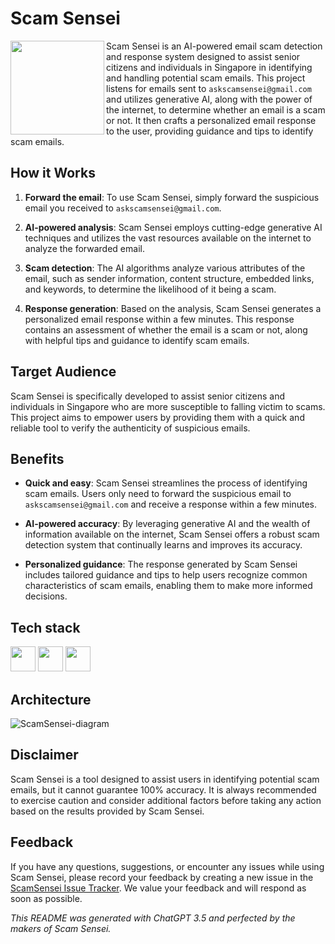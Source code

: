 # Scam Sensei

<img align="left" src="https://github.com/The-Farmers/ScamSensei/assets/68203159/76b9bbe3-d0e6-4df6-88cd-66edfaa364b1" width="150px">

Scam Sensei is an AI-powered email scam detection and response system designed to assist senior citizens and individuals in Singapore in identifying and handling potential scam emails. This project listens for emails sent to `askscamsensei@gmail.com` and utilizes generative AI, along with the power of the internet, to determine whether an email is a scam or not. It then crafts a personalized email response to the user, providing guidance and tips to identify scam emails.

## How it Works

1. **Forward the email**: To use Scam Sensei, simply forward the suspicious email you received to `askscamsensei@gmail.com`. 

2. **AI-powered analysis**: Scam Sensei employs cutting-edge generative AI techniques and utilizes the vast resources available on the internet to analyze the forwarded email.

3. **Scam detection**: The AI algorithms analyze various attributes of the email, such as sender information, content structure, embedded links, and keywords, to determine the likelihood of it being a scam.

4. **Response generation**: Based on the analysis, Scam Sensei generates a personalized email response within a few minutes. This response contains an assessment of whether the email is a scam or not, along with helpful tips and guidance to identify scam emails.

## Target Audience

Scam Sensei is specifically developed to assist senior citizens and individuals in Singapore who are more susceptible to falling victim to scams. This project aims to empower users by providing them with a quick and reliable tool to verify the authenticity of suspicious emails.

## Benefits

- **Quick and easy**: Scam Sensei streamlines the process of identifying scam emails. Users only need to forward the suspicious email to `askscamsensei@gmail.com` and receive a response within a few minutes.

- **AI-powered accuracy**: By leveraging generative AI and the wealth of information available on the internet, Scam Sensei offers a robust scam detection system that continually learns and improves its accuracy.

- **Personalized guidance**: The response generated by Scam Sensei includes tailored guidance and tips to help users recognize common characteristics of scam emails, enabling them to make more informed decisions.

## Tech stack

<span>
<img height="40px" src="https://github.com/The-Farmers/ScamSensei/assets/36080705/f16ad988-ac1e-42d9-a8fb-f975d4823ec5" />

<img height="40px" src="https://github.com/The-Farmers/ScamSensei/assets/36080705/69a5fb81-d9cb-4f3d-b40f-1c7e8349cbdf" />

<img height="40px" src="https://github.com/The-Farmers/ScamSensei/assets/36080705/0c71ce48-552a-4b2e-a033-25956c82af5c" />
</span>

## Architecture

![ScamSensei-diagram](https://github.com/The-Farmers/ScamSensei/assets/36080705/6cf85691-3773-4410-b832-5b44a9605eaa)

## Disclaimer

Scam Sensei is a tool designed to assist users in identifying potential scam emails, but it cannot guarantee 100% accuracy. It is always recommended to exercise caution and consider additional factors before taking any action based on the results provided by Scam Sensei. 

## Feedback

If you have any questions, suggestions, or encounter any issues while using Scam Sensei, please record your feedback by creating a new issue in the [ScamSensei Issue Tracker](https://github.com/The-Farmers/ScamSensei/issues). We value your feedback and will respond as soon as possible.

_This README was generated with ChatGPT 3.5 and perfected by the makers of Scam Sensei._
